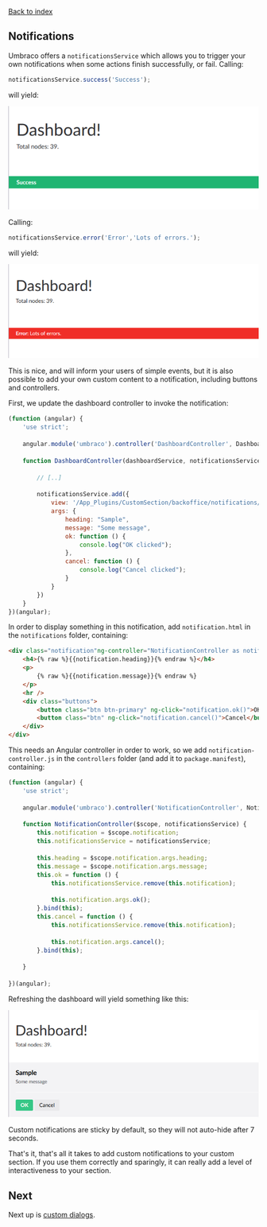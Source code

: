 ﻿[Back to index](index.md)

## Notifications

Umbraco offers a `notificationsService` which allows you to trigger your own
notifications when some actions finish successfully, or fail. Calling:

```js
notificationsService.success('Success');
```

will yield:

![Success](images/not1.png)

Calling:

```js
notificationsService.error('Error','Lots of errors.');
```

will yield:

![Error](images/not2.png)

This is nice, and will inform your users of simple events, but it is also
possible to add your own custom content to a notification, including buttons
and controllers.

First, we update the dashboard controller to invoke the notification:

```js
(function (angular) {
    'use strict';

    angular.module('umbraco').controller('DashboardController', DashboardController);

    function DashboardController(dashboardService, notificationsService) {

        // [..]
        
        notificationsService.add({
            view: '/App_Plugins/CustomSection/backoffice/notifications/notification.html',
            args: {
                heading: "Sample",
                message: "Some message",
                ok: function () {
                    console.log("OK clicked");
                },
                cancel: function () {
                    console.log("Cancel clicked");
                }
            }
        })
    }
})(angular);
```

In order to display something in this notification, add `notification.html` in the
`notifications` folder, containing:

```html
<div class="notification"ng-controller="NotificationController as notification">
    <h4>{% raw %}{{notification.heading}}{% endraw %}</h4>
    <p>
        {% raw %}{{notification.message}}{% endraw %}
    </p>
    <hr />
    <div class="buttons">
        <button class="btn btn-primary" ng-click="notification.ok()">OK</button>
        <button class="btn" ng-click="notification.cancel()">Cancel</button>
    </div>
</div>
```

This needs an Angular controller in order to work, so we add `notification-controller.js`
in the `controllers` folder (and add it to `package.manifest`), containing:

```js
(function (angular) {
    'use strict';

    angular.module('umbraco').controller('NotificationController', NotificationController);

    function NotificationController($scope, notificationsService) {
        this.notification = $scope.notification;
        this.notificationsService = notificationsService;

        this.heading = $scope.notification.args.heading;
        this.message = $scope.notification.args.message;
        this.ok = function () {
            this.notificationsService.remove(this.notification);

            this.notification.args.ok();
        }.bind(this);
        this.cancel = function () {
            this.notificationsService.remove(this.notification);

            this.notification.args.cancel();
        }.bind(this);
        
    }

})(angular);
```

Refreshing the dashboard will yield something like this:

![Custom](images/not3.png)

Custom notifications are sticky by default, so they will not auto-hide after 7 seconds.

That's it, that's all it takes to add custom notifications to your custom section.
If you use them correctly and sparingly, it can really add a level of interactiveness 
to your section.

## Next
Next up is [custom dialogs](custom_dialogs.md).